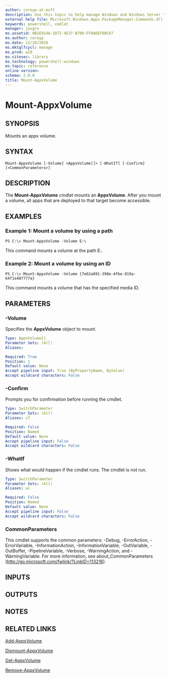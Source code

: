 ```yaml
---
author: coreyp-at-msft
description: Use this topic to help manage Windows and Windows Server technologies with Windows PowerShell.
external help file: Microsoft.Windows.Appx.PackageManager.Commands.dll-Help.xml
keywords: powershell, cmdlet
manager: jasgro
ms.assetid: 0B2E924A-1D72-4E37-B700-FF0A6EF8BC67
ms.author: coreyp
ms.date: 12/20/2016
ms.mktglfcycl: manage
ms.prod: w10
ms.sitesec: library
ms.technology: powershell-windows
ms.topic: reference
online version: 
schema: 2.0.0
title: Mount-AppxVolume
---
```


# Mount-AppxVolume

## SYNOPSIS
Mounts an appx volume.

## SYNTAX

```
Mount-AppxVolume [-Volume] <AppxVolume[]> [-WhatIf] [-Confirm] [<CommonParameters>]
```

## DESCRIPTION
The **Mount-AppxVolume** cmdlet mounts an **AppxVolume**.
After you mount a volume, all apps that are deployed to that target become accessible.

## EXAMPLES

### Example 1: Mount a volume by using a path
```
PS C:\> Mount-AppxVolume -Volume E:\
```

This command mounts a volume at the path E:\.

### Example 2: Mount a volume by using an ID
```
PS C:\> Mount-AppxVolume -Volume {7e62a691-398e-4fbe-819a-64f1e407777a}
```

This command mounts a volume that has the specified media ID.

## PARAMETERS

### -Volume
Specifies the **AppxVolume** object to mount.

```yaml
Type: AppxVolume[]
Parameter Sets: (All)
Aliases: 

Required: True
Position: 1
Default value: None
Accept pipeline input: True (ByPropertyName, ByValue)
Accept wildcard characters: False
```

### -Confirm
Prompts you for confirmation before running the cmdlet.

```yaml
Type: SwitchParameter
Parameter Sets: (All)
Aliases: cf

Required: False
Position: Named
Default value: None
Accept pipeline input: False
Accept wildcard characters: False
```

### -WhatIf
Shows what would happen if the cmdlet runs. The cmdlet is not run.

```yaml
Type: SwitchParameter
Parameter Sets: (All)
Aliases: wi

Required: False
Position: Named
Default value: None
Accept pipeline input: False
Accept wildcard characters: False
```

### CommonParameters
This cmdlet supports the common parameters: -Debug, -ErrorAction, -ErrorVariable, -InformationAction, -InformationVariable, -OutVariable, -OutBuffer, -PipelineVariable, -Verbose, -WarningAction, and -WarningVariable. For more information, see about_CommonParameters (http://go.microsoft.com/fwlink/?LinkID=113216).

## INPUTS

## OUTPUTS

## NOTES

## RELATED LINKS

[Add-AppxVolume](./add-appxvolume.md)

[Dismount-AppxVolume](./dismount-appxvolume.md)

[Get-AppxVolume](./get-appxvolume.md)

[Remove-AppxVolume](./remove-appxvolume.md)





